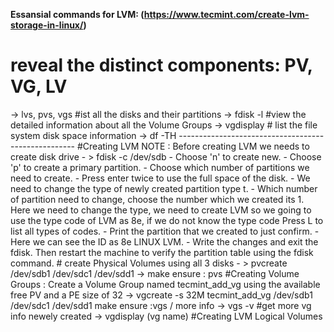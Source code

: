 **Essansial commands for LVM: (https://www.tecmint.com/create-lvm-storage-in-linux/)**
<h1>reveal the distinct components: PV, VG, LV</h1>
 -> lvs, pvs, vgs
#ist all the disks and their partitions
 -> fdisk -l
#view the detailed information about all the Volume Groups
 -> vgdisplay
# list the file system disk space information
 -> df -TH
----------------------------------------------------
      #Creating LVM
  NOTE : Before creating LVM we needs to create disk drive
 - > fdisk -c /dev/sdb
      - Choose 'n' to create new.
      - Choose 'p' to create a primary partition.
      - Choose which number of partitions we need to create.
      - Press enter twice to use the full space of the disk.
      - We need to change the type of newly created partition type t.
      - Which number of partition need to change, choose the number which we created its 1.
        Here we need to change the type, we need to create LVM so we going to use the type code of LVM as 8e, if we do not know the type code Press L to list all types of codes.
      - Print the partition that we created to just confirm.
      - Here we can see the ID as 8e LINUX LVM.
      - Write the changes and exit the fdisk.
  Then restart the machine to verify the partition table using the fdisk command.
# create Physical Volumes using all 3 disks
  - > pvcreate /dev/sdb1 /dev/sdc1 /dev/sdd1
  -> make ensure  : pvs
#Creating Volume Groups : Create a Volume Group named tecmint_add_vg using the available free PV and a PE size of 32
  -> vgcreate -s 32M tecmint_add_vg /dev/sdb1 /dev/sdc1 /dev/sdd1
    make ensure :vgs / more info -> vgs -v
#get more vg info newely created
  -> vgdisplay (vg name)
#Creating LVM Logical Volumes






